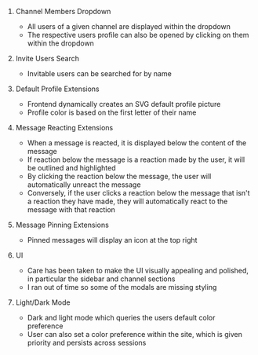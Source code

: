 1. Channel Members Dropdown
    - All users of a given channel are displayed within the dropdown
    - The respective users profile can also be opened by clicking on them within the dropdown

2. Invite Users Search
    - Invitable users can be searched for by name

3. Default Profile Extensions
    - Frontend dynamically creates an SVG default profile picture
    - Profile color is based on the first letter of their name

4. Message Reacting Extensions
    - When a message is reacted, it is displayed below the content of the message
    - If reaction below the message is a reaction made by the user, it will be outlined and highlighted
    - By clicking the reaction below the message, the user will automatically unreact the message
    - Conversely, if the user clicks a reaction below the message that isn't a reaction they have made, they will automatically react to the message with that reaction

5. Message Pinning Extensions
    - Pinned messages will display an icon at the top right

6. UI
    - Care has been taken to make the UI visually appealing and polished, in particular the sidebar and channel sections
    - I ran out of time so some of the modals are missing styling

7. Light/Dark Mode
    - Dark and light mode which queries the users default color preference
    - User can also set a color preference within the site, which is given priority and persists across sessions